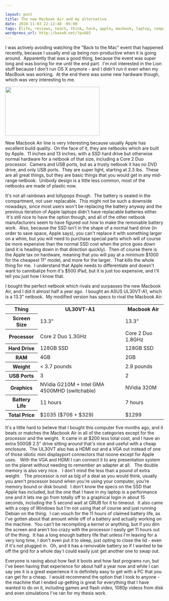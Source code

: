 ```yaml
--- 

layout: post
title: The new Macbook Air and my alternative
date: 2010-11-03 22:12:48 -05:00
tags: [life, reviews, teach, think, hack, apple, macbook, laptop, comparison]
wordpress_url: http://base0.net/?p=685
---
```

I was actively avoiding watching the "Back to the Mac" event that happened recently, because I usually end up being non-productive when it is going around.  Apparently that was a good thing, because the event was super long and was boring for me until the end part.  I'm not interested in the Lion stuff because I don't run OS X anymore - and I didn't run it even when my MacBook was working.  At the end there was some new hardware though, which was very interesting to me.

<a href="http://base0.net/wp-content/uploads/2010/11/overview_hero3_20101020.png"><img class="alignnone size-medium wp-image-686" title="Macbook Air Line" src="http://base0.net/wp-content/uploads/2010/11/overview_hero3_20101020-300x155.png" alt="" width="300" height="155" /></a>

New Macbook Air line is very interesting because usually Apple has excellent build quality.  On the face of it, they are netbooks which are built by Apple.  11 inches and 13 inches, with a SSD hard drive but otherwise normal hardware for a netbook of that size, including a Core 2 Duo processor.  Camera and USB ports, but as a trusty netbook it has no DVD dri﻿ve, and only USB ports.  They are super light, starting at 2.3 lbs.  These are all great things, but they are basic things that you would get in any mid-range netbook.  Unibody design is a little less common, most of the netbooks are made of plastic now.

It's not all rainbows and lollypops though.  The battery is sealed in the compartment, not user replacable.  This might not be such a downside nowadays, since most users won't be replacing the battery anyway and the previous iteration of Apple laptops didn't have replacable batteries either.  It's still nice to have the option though, and all of the other netbook manufacturers seem to have figured out how to make the removable battery work.  Also, because the SSD isn't in the shape of a normal hard drive (in order to save space, Apple says), you can't replace it with something larger on a whim, but you will need to purchase special parts which will of course be more expensive than the normal SSD cost when the price goes down (and it is heading down in that direction quickly).  Then of course there is the Apple tax on hardware, meaning that you will pay at a minimum $1000 for the cheapest 11" model, and more for the larger.  That kills the whole thing for me.  I understand that Apple needs to differentiate and doesn't want to cannibalize from it's $500 iPad, but it is just too expensive, and I'll tell you just how I know that.

I bought the perfect netbook which rivals and surpasses the new Macbook Air, and I did it almost half a year ago.  I bought an ASUS UL30VT-A1, which is a 13.3" netbook.  My modified version has specs to rival the Macbook Air:
<table>
<tbody>
<tr>
<th>Thing</th>
<th> UL30VT-A1</th>
<th> Macbook Air</th>
</tr>
<tr>
<th> Screen Size</th>
<td>13.3"</td>
<td>13.3"</td>
</tr>
<tr>
<th> Processor</th>
<td>Core 2 Duo 1.3GHz</td>
<td>Core 2 Duo 1.8GHz</td>
</tr>
<tr>
<th> Hard Drive</th>
<td>128GB SSD</td>
<td>128GB SSD</td>
</tr>
<tr>
<th> RAM</th>
<td>4GB</td>
<td>2GB</td>
</tr>
<tr>
<th> Weight</th>
<td>&lt; 3.7 pounds</td>
<td>2.9 pounds</td>
</tr>
<tr>
<th> USB Ports</th>
<td>3</td>
<td>2</td>
</tr>
<tr>
<th> Graphics</th>
<td>NVidia G210M +
Intel GMA 4500MHD (switchable)</td>
<td>NVidia 320M</td>
</tr>
<tr>
<th> Battery Life</th>
<td>11 hours</td>
<td>7 hours</td>
</tr>
<tr>
<th> Total Price</th>
<td>$1035 ($706 + $329)</td>
<td>$1299</td>
</tr>
</tbody>
</table>
It's a little hard to believe that I bought this computer five months ago, and it beats or matches the Macbook Air in all of the categories except for the processor and the weight.  It came in at $200 less total cost, and I have an extra 500GB 2.5" drive sitting around that's nice and useful with a cheap enclosure.  The UL30VT also has a HDMI out and a VGA out instead of one of those idiotic mini displayport connectors that noone except for Apple uses.   With the VGA and HDMI I can connect it to any presentation system on the planet without needing to remember an adapter at all.   The double memory is also very nice.   I don't mind the less than a pound of extra weight.   The processor is not as big of a deal as you would think, usually you aren't processor bound when you're using your computer, you're memory bound or disk bound.  I don't know the specs on the SSD that Apple has included, but the one that I have in my laptop is a performance one and it lets me go from totally off to a graphical login in about 15 seconds, including the 5 second wait at GRUB for it to timeout.  It also came with a copy of Windows but I'm not using that of course and just running Debian on the thing.  I can vouch for the 11 hours of claimed battery life, as I've gotten about that amount while off of a battery and actually working on the machine.  You can't be recompiling a kernel or anything, but if you dim the screen and aren't too crazy with the processor I easily get 11 hours out of the thing.  It has a long enough battery life that unless I'm leaving for a very long time, I don't even put it to sleep, just opting to close the lid - even if it's not plugged in.  Oh, and it has a removable battery so if I wanted to be off the grid for a whole day I could easily just get another one to swap out.

Everyone is raving about how fast it boots and how fast programs run, but I've been having that experience for about half a year now and while I can say yes it is a great experience it is definitely easy to get with a PC that you can get for a cheap.  I would recommend the option that I took to anyone - the machine that I ended up getting is great for everything that I have wanted to do on it, including games and flash video, 1080p videos from disk and even simulations I've ran for my thesis work.

